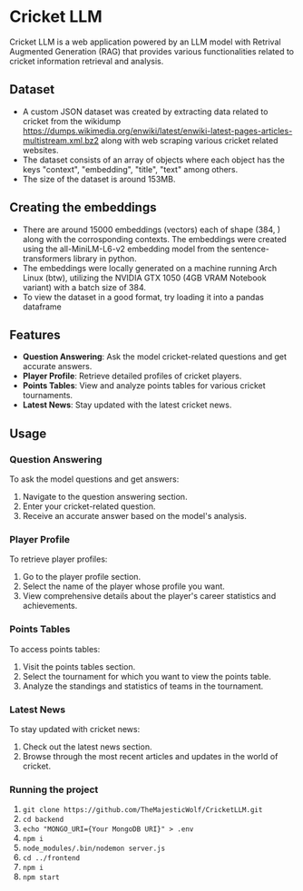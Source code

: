 # Cricket LLM

Cricket LLM is a web application powered by an LLM model with Retrival Augmented Generation (RAG) that provides various functionalities related to cricket information retrieval and analysis.

## Dataset
- A custom JSON dataset was created by extracting data related to cricket from the wikidump <https://dumps.wikimedia.org/enwiki/latest/enwiki-latest-pages-articles-multistream.xml.bz2> along with web scraping various cricket related websites.
- The dataset consists of an array of objects where each object has the keys "context", "embedding", "title", "text" among others.
- The size of the dataset is around 153MB.

## Creating the embeddings
- There are around 15000 embeddings (vectors) each of shape (384, ) along with the corrosponding contexts. The embeddings were created using the all-MiniLM-L6-v2 embedding model from the sentence-transformers library in python.
- The embeddings were locally generated on a machine running Arch Linux (btw), utilizing the NVIDIA GTX 1050 (4GB VRAM Notebook variant) with a batch size of 384.
- To view the dataset in a good format, try loading it into a pandas dataframe

## Features

- **Question Answering**: Ask the model cricket-related questions and get accurate answers.
- **Player Profile**: Retrieve detailed profiles of cricket players.
- **Points Tables**: View and analyze points tables for various cricket tournaments.
- **Latest News**: Stay updated with the latest cricket news.

## Usage

### Question Answering

To ask the model questions and get answers:

1. Navigate to the question answering section.
2. Enter your cricket-related question.
3. Receive an accurate answer based on the model's analysis.

### Player Profile

To retrieve player profiles:

1. Go to the player profile section.
2. Select the name of the player whose profile you want.
3. View comprehensive details about the player's career statistics and achievements.

### Points Tables

To access points tables:

1. Visit the points tables section.
2. Select the tournament for which you want to view the points table.
3. Analyze the standings and statistics of teams in the tournament.

### Latest News

To stay updated with cricket news:

1. Check out the latest news section.
2. Browse through the most recent articles and updates in the world of cricket.


### Running the project
1. ```git clone https://github.com/TheMajesticWolf/CricketLLM.git```
2. ```cd backend```
3. ```echo "MONGO_URI={Your MongoDB URI}" > .env```
4. ```npm i```
5. ```node_modules/.bin/nodemon server.js```
6. ```cd ../frontend```
7. ```npm i```
8. ```npm start```



